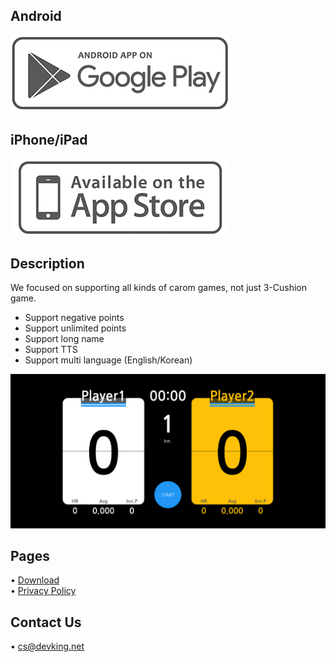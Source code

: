 

## Android

[![EZ Billiards Scoreboard](/img/play-store.png)](https://play.google.com/store/apps/details?id=net.devking.ezboard)

## iPhone/iPad

[![EZ Billiards Scoreboard](/img/app-store.png)](https://apps.apple.com/us/app/id1581291935)

## Description

We focused on supporting all kinds of carom games, not just 3-Cushion game.

- Support negative points
- Support unlimited points
- Support long name
- Support TTS
- Support multi language (English/Korean)

<img src="/screenshot/store-graphic-en.png" width="600">


## Pages

• [Download](//ezboard.devking.net/download/)\
• [Privacy Policy](//ezboard.devking.net/privacy/)

## Contact Us

• [cs@devking.net](mailto://cs@devking.net)